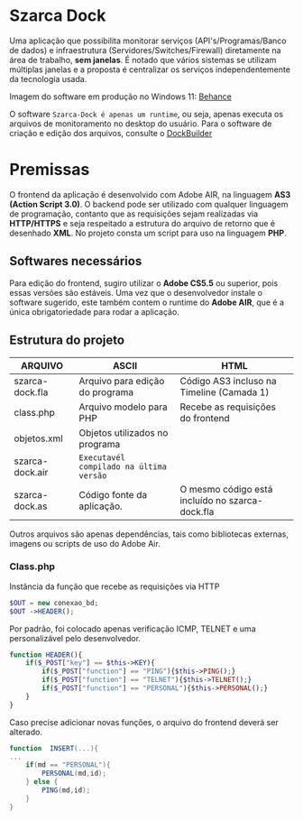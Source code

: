 # Szarca Dock 

Uma aplicação que possibilita monitorar serviços (API's/Programas/Banco de dados) e infraestrutura (Servidores/Switches/Firewall) diretamente na área de trabalho, **sem janelas**. É notado que vários sistemas se utilizam múltiplas janelas e a proposta é centralizar os serviços independentemente da tecnologia usada.

Imagem do software em produção no Windows 11: [Behance](https://www.behance.net/gallery/169000549/Szarca-Dock)

O software `Szarca-Dock é apenas um runtime`, ou seja, apenas executa os arquivos de monitoramento no desktop do usuário. Para o software de criação e edição dos arquivos, consulte o  [DockBuilder](https://github.com/anderakooken/as3-dock-builder)

# Premissas

O frontend da aplicação é desenvolvido com Adobe AIR, na linguagem **AS3 (Action Script 3.0)**. O backend pode ser utilizado com qualquer linguagem de programação, contanto que as requisições sejam realizadas via **HTTP/HTTPS** e seja respeitado a estrutura do arquivo de retorno que é desenhado **XML**. No projeto consta um script para uso na linguagem **PHP**.

## Softwares necessários

Para edição do frontend, sugiro utilizar o **Adobe CS5.5** ou superior, pois essas versões são estáveis. Uma vez que o desenvolvedor instale o software sugerido, este também contem o runtime do **Adobe AIR**, que é a única obrigatoriedade para rodar a aplicação.  

## Estrutura do projeto

|  ARQUIVO              |ASCII                          |HTML                         |
|----------------|-------------------------------|-----------------------------|
|szarca-dock.fla| Arquivo para edição do programa| Código AS3 incluso na Timeline (Camada 1) 
|class.php|Arquivo modelo para PHP            | Recebe as requisições do frontend |
|objetos.xml          |Objetos utilizados no programa            |       |
|szarca-dock.air          |`Executavél compilado na última versão`||
|szarca-dock.as|Código fonte da aplicação.| O mesmo código está incluído no szarca-dock.fla|

Outros arquivos são apenas dependências, tais como bibliotecas externas, imagens ou scripts de uso do Adobe Air.



### Class.php

Instância da função que recebe as requisições via HTTP
```php
$OUT = new conexao_bd;
$OUT ->HEADER();
```
Por padrão, foi colocado apenas verificação ICMP, TELNET e uma personalizável pelo desenvolvedor.
```php
function HEADER(){
	if($_POST["key"] == $this->KEY){
		if($_POST["function"] == "PING"){$this->PING();}
		if($_POST["function"] == "TELNET"){$this->TELNET();}
		if($_POST["function"] == "PERSONAL"){$this->PERSONAL();}
	}
}
```
Caso precise adicionar novas funções, o arquivo do frontend deverá ser alterado.

```actionscript
function  INSERT(...){
...
	if(md == "PERSONAL"){
		PERSONAL(md,id);
	} else {
		PING(md,id);
	}
}
```
